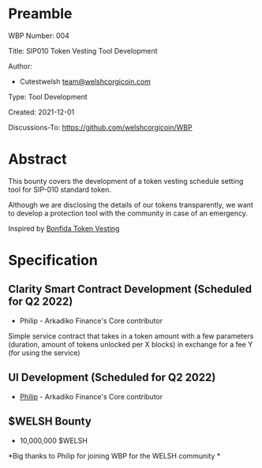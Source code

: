 Preamble
========
WBP Number: 004

Title: SIP010 Token Vesting Tool Development

Author: 
* Cutestwelsh team@welshcorgicoin.com

Type: Tool Development

Created: 2021-12-01

Discussions-To: https://github.com/welshcorgicoin/WBP


Abstract
========
This bounty covers the development of a token vesting schedule setting tool for SIP-010 standard token.

Although we are disclosing the details of our tokens transparently, we want to develop a protection tool with the community in case of an emergency.

Inspired by [Bonfida Token Vesting](https://vesting.bonfida.org)


Specification
=============
Clarity Smart Contract Development (Scheduled for Q2 2022)
--------------------------------
* Philip - Arkadiko Finance's Core contributor

Simple service contract that takes in a token amount with a few parameters (duration, amount of tokens unlocked per X blocks) in exchange for a fee Y (for using the service)

UI Development (Scheduled for Q2 2022)
--------------
* [Philip](https://twitter.com/philipdesmedt) - Arkadiko Finance's Core contributor


$WELSH Bounty
-------------
* 10,000,000 $WELSH 

*Big thanks to Philip for joining WBP for the WELSH community
*

